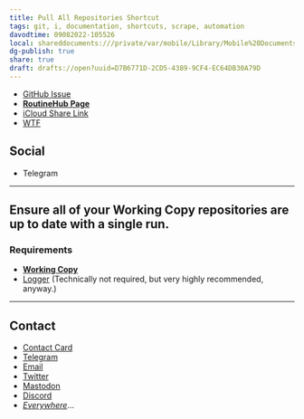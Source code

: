 ```yaml
---
title: Pull All Repositories Shortcut
tags: git, i, documentation, shortcuts, scrape, automation
davodtime: 09082022-105526
local: shareddocuments:///private/var/mobile/Library/Mobile%20Documents/iCloud~md~obsidian/Documents/OBSHIDDIAN/drafts/D7B6771D-2CD5-4389-9CF4-EC64DB30A79D.md
dg-publish: true
share: true
draft: drafts://open?uuid=D7B6771D-2CD5-4389-9CF4-EC64DB30A79D
---
```


- [GitHub Issue](https://github.com/extratone/i/issues/)
- [**RoutineHub Page**](https://routinehub.co/shortcut/)
- [iCloud Share Link]()
- [WTF](https://davidblue.wtf/drafts/D7B6771D-2CD5-4389-9CF4-EC64DB30A79D.html)

## Social

- Telegram

---

## Ensure all of your Working Copy repositories are up to date with a single run.

### Requirements

- [**Working Copy**](https://apps.apple.com/us/app/working-copy-git-client/id896694807) 
- [Logger](https://apps.apple.com/us/app/logger-for-shortcuts/id1611554653) (Technically not required, but very highly recommended, anyway.) 



---

## Contact

- [Contact Card](https://davidblue.wtf/db.vcf)
- [Telegram](https://t.me/extratone)
- [Email](mailto:davidblue@extratone.com) 
- [Twitter](https://twitter.com/NeoYokel)
- [Mastodon](https://mastodon.social/@DavidBlue)
- [Discord](https://discord.gg/0b9KQUKP858b0iZF)
- [*Everywhere*](https://raindrop.io/davidblue/social-directory-21059174)...